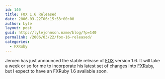 ```yaml
---
id: 140
title: FOX 1.6 Released
date: 2006-03-22T06:15:53+00:00
author: Lyle
layout: post
guid: http://lylejohnson.name/blog/?p=140
permalink: /2006/03/22/fox-16-released/
categories:
  - FXRuby
---
```

Jeroen has just announced the stable release of [FOX](http://www.fox-toolkit.org/) version 1.6. It will take a week or so for me to incorporate his latest set of changes into [FXRuby](http://www.fxruby.org/), but I expect to have an FXRuby 1.6 available soon.